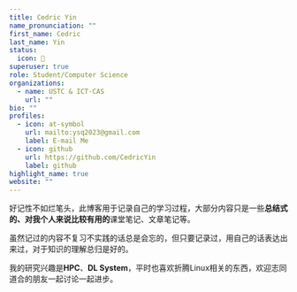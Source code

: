 ```yaml
---
title: Cedric Yin
name_pronunciation: ""
first_name: Cedric
last_name: Yin
status:
  icon: 🫡
superuser: true
role: Student/Computer Science
organizations:
  - name: USTC & ICT-CAS
    url: ""
bio: ""
profiles:
  - icon: at-symbol
    url: mailto:ysq2023@gmail.com
    label: E-mail Me
  - icon: github
    url: https://github.com/CedricYin
    label: github
highlight_name: true
website: ""
---
```


好记性不如烂笔头，此博客用于记录自己的学习过程，大部分内容只是一些**总结式的、对我个人来说比较有用的**课堂笔记、文章笔记等。

虽然记过的内容不复习不实践的话总是会忘的，但只要记录过，用自己的话表达出来过，对于知识的理解总归是好的。

我的研究兴趣是**HPC**、**DL System**，平时也喜欢折腾Linux相关的东西，欢迎志同道合的朋友一起讨论一起进步。